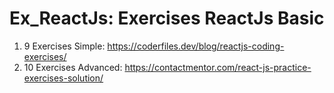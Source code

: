 # Ex_ReactJs: Exercises ReactJs Basic
1. 9 Exercises Simple: https://coderfiles.dev/blog/reactjs-coding-exercises/ 
2. 10 Exercises Advanced: https://contactmentor.com/react-js-practice-exercises-solution/ 
